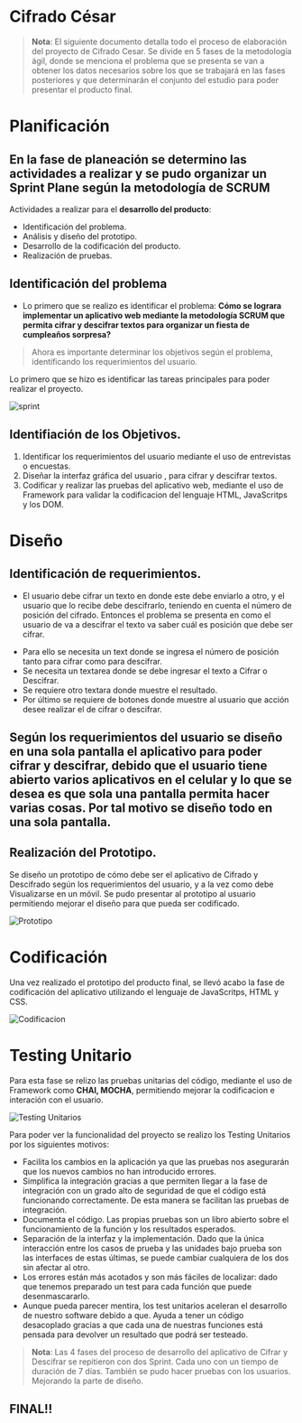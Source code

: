# Cifrado César
> **Nota**: El siguiente documento detalla todo el proceso de elaboración del proyecto de Cifrado Cesar. Se divide en 5 fases de la metodología ágil, donde se menciona el problema que se presenta se van a obtener los datos necesarios sobre los que se trabajará en las fases posteriores y que determinarán el conjunto del estudio para poder presentar el producto final.
# Planificación 
En la fase de planeación se determino las actividades a realizar y se pudo organizar un **Sprint Plane** 
según la metodología de SCRUM
-------------------------------------------------------------------------------------------------

Actividades a realizar para el **desarrollo del producto**:
+ Identificación del problema.
+ Análisis y diseño del prototipo.
+ Desarrollo de la codificación del producto.
+ Realización de pruebas.

## Identificación del problema
* Lo primero que se realizo es identificar el problema: **Cómo se lograra implementar un aplicativo web mediante la metodología SCRUM que permita cifrar y descifrar textos para organizar un fiesta de cumpleaños sorpresa?**
> Ahora es importante determinar los objetivos según el problema, identificando los requerimientos del usuario. 

Lo primero que se hizo es identificar las tareas principales para poder realizar el proyecto.

![sprint](https://image.ibb.co/iuK8v8/20180601_112848_1.jpg)



## Identifiación de los Objetivos.
1. Identificar los requerimientos del usuario mediante el uso de entrevistas o encuestas.
2. Diseñar la interfaz gráfica del usuario , para cifrar y descifrar textos.
3. Codificar y realizar las pruebas del aplicativo web, mediante el uso de Framework para validar la codificacion 
del lenguaje HTML, JavaScritps y los DOM.  

# Diseño

## Identificación de requerimientos.
*  El usuario debe cifrar un texto en donde este debe enviarlo a otro, y el usuario que lo recibe debe descifrarlo, 
teniendo en cuenta el número de posición del cifrado. Entonces el problema se presenta en como el usuario de va a descifrar el texto va saber cuál es posición que debe ser cifrar. 
+ Para ello se necesita un text donde se ingresa el número de posición tanto para cifrar como para descifrar.
+ Se necesita un textarea donde se debe ingresar el texto a Cifrar o Descifrar.
+ Se requiere otro textara donde muestre el resultado.
+ Por último se requiere de botones donde muestre al usuario que acción desee realizar el de cifrar o descifrar.

Según los requerimientos del usuario se diseño en una sola pantalla el aplicativo para poder cifrar y descifrar, debido que el usuario tiene abierto varios aplicativos en el celular y lo que se desea es que sola una pantalla permita hacer varias cosas. Por tal motivo se diseño todo en una sola pantalla. 
-------------------------------------------------------------------------------------------------

## Realización del Prototipo.
Se diseño un prototipo de cómo debe ser el aplicativo de Cifrado y Descifrado según los requerimientos del usuario, y a la vez como debe Visualizarse en un móvil. Se pudo presentar al prototipo al usuario permitiendo mejorar el diseño para que pueda ser codificado.


![Prototipo ](https://image.ibb.co/gFtwho/20180604_080050_1.jpg)
# Codificación
Una vez realizado el prototipo del producto final, se llevó acabo la fase de codificación del aplicativo utilizando el lenguaje de JavaScritps, HTML y CSS.

![Codificacion](https://preview.ibb.co/cXfOv8/20180604_080106_1.jpg)
# Testing Unitario
Para esta fase se relizo  las pruebas unitarias del código, mediante el uso de Framework como **CHAI, MOCHA**, permitiendo mejorar la codificacion e interación con el usuario. 

![Testing Unitarios](https://image.ibb.co/irDXoT/Pruebas.png)

Para poder ver la funcionalidad del proyecto se realizo los Testing Unitarios por los siguientes motivos: 

+ Facilita los cambios en la aplicación ya que las pruebas nos asegurarán que los nuevos cambios no han introducido errores.
+ Simplifica la integración gracias a que permiten llegar a la fase de integración con un grado alto de seguridad de que el código está funcionando correctamente. De esta manera se facilitan las pruebas de integración.
+ Documenta el código. Las propias pruebas son un libro abierto sobre el funcionamiento de la función y los resultados esperados.
+ Separación de la interfaz y la implementación. Dado que la única interacción entre los casos de prueba y las unidades bajo prueba son las interfaces de estas últimas, se puede cambiar cualquiera de los dos sin afectar al otro.
+ Los errores están más acotados y son más fáciles de localizar: dado que tenemos preparado un test para cada función que puede desenmascararlo.
+ Aunque pueda parecer mentira, los test unitarios aceleran el desarrollo de nuestro software debido a que.
Ayuda a tener un código desacoplado gracias a que cada una de nuestras funciones está pensada para devolver un resultado que podrá ser testeado.

>**Nota**: Las 4 fases del proceso de desarrollo del aplicativo de Cifrar y Descifrar se repitieron con dos Sprint. Cada uno con un tiempo de duración de 7 días. También se pudo hacer pruebas con los usuarios. Mejorando la parte de diseño.

FINAL!!
------------------------------------------------------------------------------------------------------------------------
